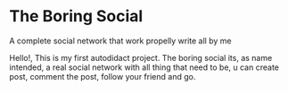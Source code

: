 # The Boring Social
A complete social network that work propelly write all by me


Hello!, This is my first autodidact project.
The boring social its, as name intended, a real social network with all thing that need to be, u can create post, comment the post, follow your friend and go.
